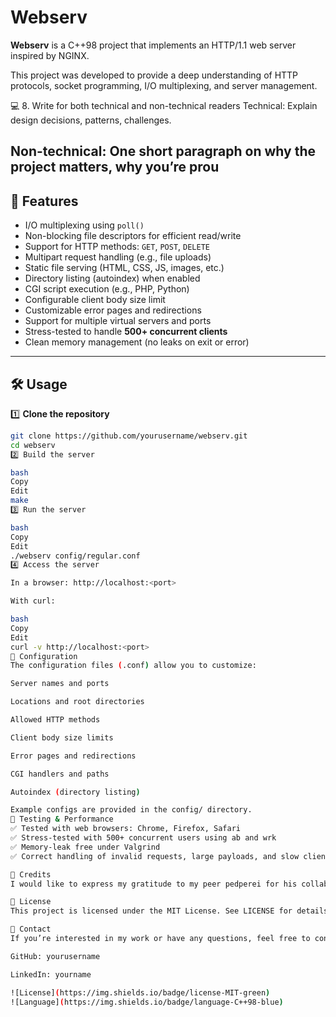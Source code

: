 # Webserv

**Webserv** is a C++98 project that implements an HTTP/1.1 web server inspired by NGINX.

This project was developed to provide a deep understanding of HTTP protocols, socket programming, I/O multiplexing, and server management.

💻 8. Write for both technical and non-technical readers
Technical: Explain design decisions, patterns, challenges.

Non-technical: One short paragraph on why the project matters, why you’re prou
---

## 🚀 Features

- I/O multiplexing using `poll()`
- Non-blocking file descriptors for efficient read/write
- Support for HTTP methods: `GET`, `POST`, `DELETE`
- Multipart request handling (e.g., file uploads)
- Static file serving (HTML, CSS, JS, images, etc.)
- Directory listing (autoindex) when enabled
- CGI script execution (e.g., PHP, Python)
- Configurable client body size limit
- Customizable error pages and redirections
- Support for multiple virtual servers and ports
- Stress-tested to handle **500+ concurrent clients**
- Clean memory management (no leaks on exit or error)

---

## 🛠️ Usage

1️⃣ **Clone the repository**

```bash
git clone https://github.com/yourusername/webserv.git
cd webserv
2️⃣ Build the server

bash
Copy
Edit
make
3️⃣ Run the server

bash
Copy
Edit
./webserv config/regular.conf
4️⃣ Access the server

In a browser: http://localhost:<port>

With curl:

bash
Copy
Edit
curl -v http://localhost:<port>
📝 Configuration
The configuration files (.conf) allow you to customize:

Server names and ports

Locations and root directories

Allowed HTTP methods

Client body size limits

Error pages and redirections

CGI handlers and paths

Autoindex (directory listing)

Example configs are provided in the config/ directory.
🧪 Testing & Performance
✅ Tested with web browsers: Chrome, Firefox, Safari
✅ Stress-tested with 500+ concurrent users using ab and wrk
✅ Memory-leak free under Valgrind
✅ Correct handling of invalid requests, large payloads, and slow clients

🤝 Credits
I would like to express my gratitude to my peer pedperei for his collaboration and invaluable contributions throughout this project.

📜 License
This project is licensed under the MIT License. See LICENSE for details.

💬 Contact
If you’re interested in my work or have any questions, feel free to connect:

GitHub: yourusername

LinkedIn: yourname

![License](https://img.shields.io/badge/license-MIT-green)
![Language](https://img.shields.io/badge/language-C++98-blue)

